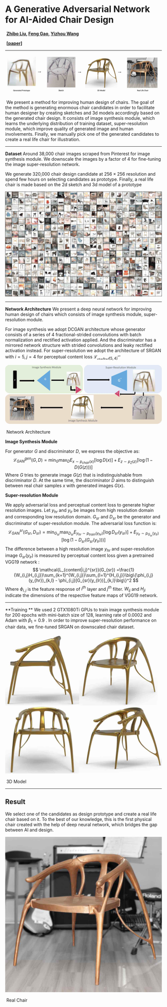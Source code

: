 # A Generative Adversarial Network for AI-Aided Chair Design

​													**[Zhibo Liu](http://zhibo-liu.com),  [Feng Gao](https://www.art.pku.edu.cn/szdw/qzjs/ysxx/gf/index.htm),  [Yizhou Wang](https://cs.pku.edu.cn/info/1180/1625.htm)**

​																			[**[paper]**](https://arxiv.org/abs/2001.11715)

---

![pipeline](/images/pipeline.jpg)

​	We present a method for improving human design of chairs. The goal of the method is generating  enormous chair candidates in order to facilitate human designer by creating sketches and 3d models accordingly based on the generated chair design. It consists of image synthesis module, which learns the underlying distribution of training dataset, super-resolution module, which improve quality of  generated image and human involvements. Finally, we manually pick one of the generated candidates to create a real life chair for illustration. 



---



**Dataset**  Around 38,000 chair images scraped from Pinterest for image synthesis module. We downscale the images by a factor of 4 for fine-tuning the image super-resolution network.

We generate 320,000 chair design candidate at $256 \times 256$ resolution and spend few hours on selecting candidates as prototype. Finally, a real life chair is made based on the 2d sketch and 3d model of a   prototype

![chariwall](/images/chairwall.jpg)



---



**Network Architecture**  We present a deep neural network for improving human design of chairs which consists of image synthesis module, super-resolution module. 

For image synthesis we adopt DCGAN  architecture whose generator consists of a series of 4 fractional-strided convolutions with batch normalization and rectified activation applied. And the discriminator has a mirrored network structure with strided convolutions and leaky rectified activation  instead. For super-resolution we adopt the architecture of SRGAN with  $i=5, j=4$ for perceptual content loss $\mathcal{L_{content(5,4)}^{sr}}$  	



![network](/images/network.jpg)

​																	  Network Architecture 



**Image Synthesis Module** 

For generator $G$ and discriminator $D$, we express the objective as: 
$$
\mathcal{L}_{GAN}^{gen}(G,D) =\min_{G}\max_{D} E_{x\sim p_{chair}(x)}[\log D(x)] + E_{z\sim p_{Z}(z)}[\log (1-D(G(z)))]
$$
Where $G$ tries to generate image $G(z)$ that is indistinguishable from discriminator $D$. At the same time, the discriminator $D$ aims to distinguish between real chair samples $x$ with generated images $G(x)$.

**Super-resolution Module**

We apply adversarial loss and perceptual content loss to generate higher resolution images. Let $y_{hr}$ and $y_{lr}$ be images from high resolution domain and corresponding low resolution domain. $G_{sr}$ and $D_{sr}$ be the generator and discriminator of super-resolution module. The adversarial loss function is: 
$$
\mathcal{L}_{GAN}^{sr}(G_{sr},D_{sr}) =\min_{G_{sr}}\max_{D_{sr}} E_{y_{hr}\sim p_{train}
(y_{hr})}[\log D_{sr}(y_{sr})] + E_{y_{lr}\sim p_{G_{sr}}(y_{lr})}[\log (1-D_{sr}(G_{sr}(y_{lr})))]
$$
The difference between a high resolution image $y_{hr}$ and super-resolution image $G_{sr}(y_{lr})$ is measured by perceptual content loss given a pretrained VGG19 network :
$$
\mathcal{L_{content|i,j}^{sr}}(G_{sr}) =\frac{1}{W_{i,j}H_{i,j}}\sum_{k=1}^{W_{i,j}}\sum_{l=1}^{H_{i,j}}\big\{\phi_{i,j}(y_{hr})_{k,l} - \phi_{i,j}[G_{sr}(y_{lr})]_{k,l}\big\}^2
$$
Where $\phi_{i,j}$ is the feature response of $i^{th}$ layer and $j^{th}$ filter. $W_{ij}$ and $H_{ji}$ indicate  the dimensions of the respective feature maps of VGG19 network. 

---

**Training ** We used 2 GTX1080Ti GPUs to train image synthesis module for 200 epochs with mini-batch size of 128, learning rate of 0.0002 and Adam with $\beta_1 = 0.9$ . In order to improve super-resolution performance on chair data, we fine-tuned SRGAN on downscaled chair dataset. 

![3d](/images/3d.jpg)

​																			3D Model



---



## Result 

We select one of the candidates as design prototype and create a real life chair based on it. To the best of our knowledge, this is the first physical chair created with the help of deep neural network, which bridges the gap between AI and design.

![real_chair](/images/real_chair.jpg)

​																				Real Chair 

